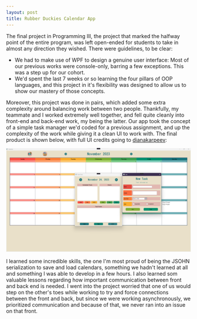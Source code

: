 ```yaml
---
layout: post
title: Rubber Duckies Calendar App
---
```


The final project in Programming III, the project that marked the halfway point of the entire program, was left open-ended for students to take in almost any direction they wished. There were guidelines, to be clear: 

- We had to make use of WPF to design a genuine user interface: Most of our previous works were console-only, barring a few exceptions. This was a step up for our cohort.
- We'd spent the last 7 weeks or so learning the four pillars of OOP languages, and this project in it's flexibility was designed to allow us to show our mastery of those concepts.

Moreover, this project was done in pairs, which added some extra complexity around balancing work between two people. Thankfully, my teammate and I worked extremely well together, and fell quite cleanly into front-end and back-end work, my being the latter. Our app took the concept of a simple task manager we'd coded for a previous assignment, and up the complexity of the work while giving it a clean UI to work with. The final product is shown below, with full UI credits going to [dianakarpeev](https://github.com/dianakarpeev):

![Rubber Duckies Calendar App](./../images/RubberDuckiesCalendarApp.png)

I learned some incredible skills, the one I'm most proud of being the JSOHN serialization to save and load calendars, something we hadn't learned at all and something I was able to develop in a few hours. I also learned som valuable lessons regarding how important communication between front and back end is needed. I went into the project worried that one of us would step on the other's toes while working to try and force connections between the front and back, but since we were working asynchronously, we prioritized communication and because of that, we never ran into an issue on that front.
